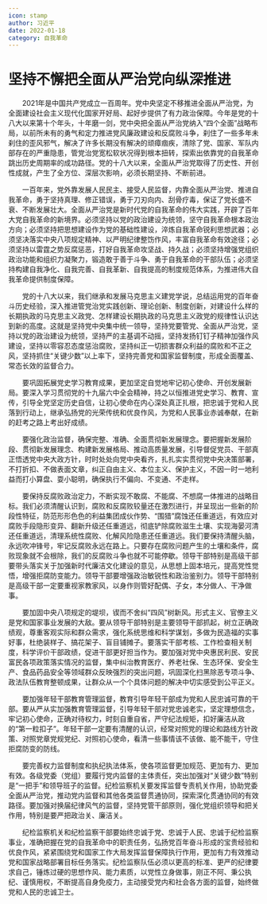 ```yaml
---
icon: stamp
author: 习近平
date: 2022-01-18
category: 自我革命
---
```


# 坚持不懈把全面从严治党向纵深推进

　　2021年是中国共产党成立一百周年。党中央坚定不移推进全面从严治党，为全面建设社会主义现代化国家开好局、起好步提供了有力政治保障。今年是党的十八大以来第十个年头，十年磨一剑，党中央把全面从严治党纳入“四个全面”战略布局，以前所未有的勇气和定力推进党风廉政建设和反腐败斗争，刹住了一些多年未刹住的歪风邪气，解决了许多长期没有解决的顽瘴痼疾，清除了党、国家、军队内部存在的严重隐患，管党治党宽松软状况得到根本扭转，探索出依靠党的自我革命跳出历史周期率的成功路径。党的十八大以来，全面从严治党取得了历史性、开创性成就，产生了全方位、深层次影响，必须长期坚持、不断前进。

　　一百年来，党外靠发展人民民主、接受人民监督，内靠全面从严治党、推进自我革命，勇于坚持真理、修正错误，勇于刀刃向内、刮骨疗毒，保证了党长盛不衰、不断发展壮大。全面从严治党是新时代党的自我革命的伟大实践，开辟了百年大党自我革命的新境界。必须坚持以党的政治建设为统领，坚守自我革命根本政治方向；必须坚持把思想建设作为党的基础性建设，淬炼自我革命锐利思想武器；必须坚决落实中央八项规定精神、以严明纪律整饬作风，丰富自我革命有效途径；必须坚持以雷霆之势反腐惩恶，打好自我革命攻坚战、持久战；必须坚持增强党组织政治功能和组织力凝聚力，锻造敢于善于斗争、勇于自我革命的干部队伍；必须坚持构建自我净化、自我完善、自我革新、自我提高的制度规范体系，为推进伟大自我革命提供制度保障。

　　党的十八大以来，我们继承和发展马克思主义建党学说，总结运用党的百年奋斗历史经验，深入推进管党治党实践创新、理论创新、制度创新，对建设什么样的长期执政的马克思主义政党、怎样建设长期执政的马克思主义政党的规律性认识达到新的高度。这就是坚持党中央集中统一领导，坚持党要管党、全面从严治党，坚持以党的政治建设为统领，坚持严的主基调不动摇，坚持发扬钉钉子精神加强作风建设，坚持以零容忍态度惩治腐败，坚持纠正一切损害群众利益的腐败和不正之风，坚持抓住“关键少数”以上率下，坚持完善党和国家监督制度，形成全面覆盖、常态长效的监督合力。

　　要巩固拓展党史学习教育成果，更加坚定自觉地牢记初心使命、开创发展新局。要深入学习贯彻党的十九届六中全会精神，持之以恒推进党史学习、教育、宣传，引导全党坚定历史自信，让初心使命在内心深处真正扎根，把忠诚于党和人民落到行动上，继承弘扬党的光荣传统和优良作风，为党和人民事业赤诚奉献，在新的赶考之路上考出好成绩。

　　要强化政治监督，确保完整、准确、全面贯彻新发展理念。要把握新发展阶段、贯彻新发展理念、构建新发展格局、推动高质量发展，引导督促党员、干部真正悟透党中央大政方针，时时处处向党中央看齐，扎扎实实贯彻党中央决策部署，不打折扣、不做表面文章，纠正自由主义、本位主义、保护主义，不因一时一地利益而打小算盘、耍小聪明，确保执行不偏向、不变通、不走样。

　　要保持反腐败政治定力，不断实现不敢腐、不能腐、不想腐一体推进的战略目标。我们必须清醒认识到，腐败和反腐败较量还在激烈进行，并呈现出一些新的阶段性特征，防范形形色色的利益集团成伙作势、“围猎”腐蚀还任重道远，有效应对腐败手段隐形变异、翻新升级还任重道远，彻底铲除腐败滋生土壤、实现海晏河清还任重道远，清理系统性腐败、化解风险隐患还任重道远。我们要保持清醒头脑，永远吹冲锋号，牢记反腐败永远在路上。只要存在腐败问题产生的土壤和条件，腐败现象就不会根除，我们的反腐败斗争也就不可能停歇。领导干部特别是高级干部要带头落实关于加强新时代廉洁文化建设的意见，从思想上固本培元，提高党性觉悟，增强拒腐防变能力。领导干部要增强政治敏锐性和政治鉴别力。领导干部特别是高级干部一定要重视家教家风，以身作则管好配偶、子女，本分做人、干净做事。

　　要加固中央八项规定的堤坝，锲而不舍纠“四风”树新风。形式主义、官僚主义是党和国家事业发展的大敌。要从领导干部特别是主要领导干部抓起，树立正确政绩观，尊重客观实际和群众需求，强化系统思维和科学谋划，多做为民造福的实事好事，杜绝装样子、搞花架子、盲目铺摊子。要落实干部考核、工作检查相关制度，科学评价干部政绩，促进干部更好担当作为。要加强对党中央惠民利民、安民富民各项政策落实情况的监督，集中纠治教育医疗、养老社保、生态环保、安全生产、食品药品安全等领域群众反映强烈的突出问题，巩固深化扫黑除恶专项斗争、政法队伍教育整顿成果，让群众从一个个具体问题的解决中切实感受到公平正义。

　　要加强年轻干部教育管理监督，教育引导年轻干部成为党和人民忠诚可靠的干部。要从严从实加强教育管理监督，引导年轻干部对党忠诚老实，坚定理想信念，牢记初心使命，正确对待权力，时刻自重自省，严守纪法规矩，扣好廉洁从政的“第一粒扣子”。年轻干部一定要有清醒的认识，经常对照党的理论和路线方针政策、对照党章党规党纪、对照初心使命，看清一些事情该不该做、能不能干，守住拒腐防变的防线。

　　要完善权力监督制度和执纪执法体系，使各项监督更加规范、更加有力、更加有效。各级党委（党组）要履行党内监督的主体责任，突出加强对“关键少数”特别是“一把手”和领导班子的监督。纪检监察机关要发挥监督专责机关作用，协助党委全面从严治党，推动党内监督和其他各类监督贯通协同，探索深化贯通协同的有效路径。要加强对换届纪律风气的监督，坚持党管干部原则，强化党组织领导和把关作用，特别是要严把政治关、廉洁关。

　　纪检监察机关和纪检监察干部要始终忠诚于党、忠诚于人民、忠诚于纪检监察事业，准确把握在党的自我革命中的职责任务，弘扬党百年奋斗形成的宝贵经验和优良作风，紧紧围绕党和国家工作大局发挥监督保障执行作用，更加有力有效推动党和国家战略部署目标任务落实。纪检监察队伍必须以更高的标准、更严的纪律要求自己，锤炼过硬的思想作风、能力素质，以党性立身做事，刚正不阿、秉公执纪、谨慎用权，不断提高自身免疫力，主动接受党内和社会各方面的监督，始终做党和人民的忠诚卫士。
